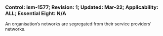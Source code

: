 ### Control: ism-1577; Revision: 1; Updated: Mar-22; Applicability: ALL; Essential Eight: N/A
<p>An organisation’s networks are segregated from their service providers’ networks.</p>